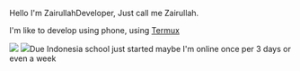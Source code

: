 Hello I'm ZairullahDeveloper, Just call me Zairullah.


I'm like to develop using phone, using [Termux](https://github.com/zairullahdev/Alexandra)


<img src="https://github-readme-stats.vercel.app/api?username=zairullahdev&show_icons=true&theme=tokyonight" />
<img src="https://github-readme-stats.vercel.app/api/top-langs/?username=zairullahdev&show_icons=true&layout=compact&theme=tokyonight" /


Due Indonesia school just started maybe I'm online once per 3 days or even a  week
